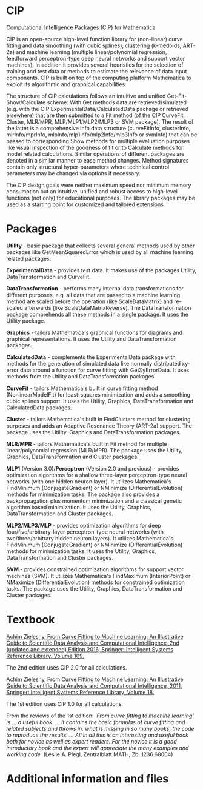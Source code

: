 # CIP
Computational Intelligence Packages (CIP) for Mathematica

CIP is an open-source high-level function library for (non-linear) curve fitting and data smoothing (with cubic splines), clustering (k-medoids, ART-2a) and machine learning (multiple linear/polynomial regression, feedforward perceptron-type deep neural networks and support vector machines). In addition it provides several heuristics for the selection of training and test data or methods to estimate the relevance of data input components. CIP is built on top of the computing platform Mathematica to exploit its algorithmic and graphical capabilities.

The structure of CIP calculations follows an intuitive and unified Get-Fit-Show/Calculate scheme: With Get methods data are retrieved/simulated (e.g. with the CIP ExperimentalData/CalculatedData package or retrieved elsewhere) that are then submitted to a Fit method (of the CIP CurveFit, Cluster, MLR/MPR, MLP/MLP1/MLP2/MLP3 or SVM package). The result of the latter is a comprehensive info data structure (curveFitInfo, clusterInfo, mlrInfo/mprInfo, mlpInfo/mlp1Info/mlp2Info/mlp3Info or svmInfo) that can be passed to corresponding Show methods for multiple evaluation purposes like visual inspection of the goodness of fit or to Calculate methods for model related calculations. Similar operations of different packages are denoted in a similar manner to ease method changes. Method signatures contain only structural hyper-parameters where technical control parameters may be changed via options if necessary.

The CIP design goals were neither maximum speed nor minimum memory consumption but an intuitive, unified and robust access to high-level functions (not only) for educational purposes. The library packages may be used as a starting point for customized and tailored extensions.

# Packages
**Utility** - basic package that collects several general methods used by other packages like GetMeanSquaredError which is used by all machine learning related packages.

**ExperimentalData** - provides test data. It makes use of the packages Utility, DataTransformation and CurveFit.

**DataTransformation** - performs many internal data transformations for different purposes, e.g. all data that are passed to a machine learning method are scaled before the operation (like ScaleDataMatrix) and re-scaled afterwards (like ScaleDataMatrixReverse). The DataTransformation package comprehends all these methods in a single package. It uses the Utility package.

**Graphics** - tailors Mathematica's graphical functions for diagrams and graphical representations. It uses the Utility and DataTransformation packages.

**CalculatedData** - complements the ExperimentalData package with methods for the generation of simulated data like normally distributed xy-error data around a function for curve fitting with GetXyErrorData. It uses methods from the Utility and DataTransformation packages.

**CurveFit** - tailors Mathematica's built in curve fitting method (NonlinearModelFit) for least-squares minimization and adds a smoothing cubic splines support. It uses the Utility, Graphics, DataTransformation and CalculatedData packages.

**Cluster** - tailors Mathematica's built in FindClusters method for clustering purposes and adds an Adaptive Resonance Theory (ART-2a) support. The package uses the Utility, Graphics and DataTransformation packages.

**MLR/MPR** - tailors Mathematica's built in Fit method for multiple linear/polynomial regression (MLR/MPR). The package uses the Utility, Graphics, DataTransformation and Cluster packages.

**MLP1** (Version 3.0)/**Perceptron** (Version 2.0 and previous) - provides optimization algorithms for a shallow three-layer perceptron-type neural networks (with one hidden neuron layer). It utilizes Mathematica's FindMinimum (ConjugateGradient) or NMinimize (DifferentialEvolution) methods for minimization tasks. The package also provides a backpropagation plus momentum minimization and a classical genetic algorithm based minimization. It uses the Utility, Graphics, DataTransformation and Cluster packages.

**MLP2/MLP3/MLP** - provides optimization algorithms for deep four/five/arbitrary-layer perceptron-type neural networks (with two/three/arbitrary hidden neuron layers). It utilizes Mathematica's FindMinimum (ConjugateGradient) or NMinimize (DifferentialEvolution) methods for minimization tasks. It uses the Utility, Graphics, DataTransformation and Cluster packages.

**SVM** - provides constrained optimization algorithms for support vector machines (SVM). It utilizes Mathematica's FindMaximum (InteriorPoint) or NMaximize (DifferentialEvolution) methods for constrained optimization tasks. The package uses the Utility, Graphics, DataTransformation and Cluster packages.

# Textbook
[Achim Zielesny, From Curve Fitting to Machine Learning: An Illustrative Guide to Scientific Data Analysis and Computational Intelligence, 2nd (updated and extended) Edition 2016, Springer: Intelligent Systems Reference Library, Volume 109.](https://dx.doi.org/10.1007/978-3-319-32545-3)

The 2nd edition uses CIP 2.0 for all calculations.

[Achim Zielesny, From Curve Fitting to Machine Learning: An Illustrative Guide to Scientific Data Analysis and Computational Intelligence, 2011, Springer: Intelligent Systems Reference Library, Volume 18.](http://dx.doi.org/10.1007/978-3-642-21280-2)

The 1st edition uses CIP 1.0 for all calculations.

From the reviews of the 1st edition: *'From curve fitting to machine learning' is ... a useful book. ... It contains the basic formulas of curve fitting and related subjects and throws in, what is missing in so many books, the code to reproduce the results. ... All in all this is an interesting and useful book both for novice as well as expert readers. For the novice it is a good introductory book and the expert will appreciate the many examples and working code.* (Leslie A. Piegl, Zentralblatt MATH, Zbl 1236.68004)

# Additional information and files


